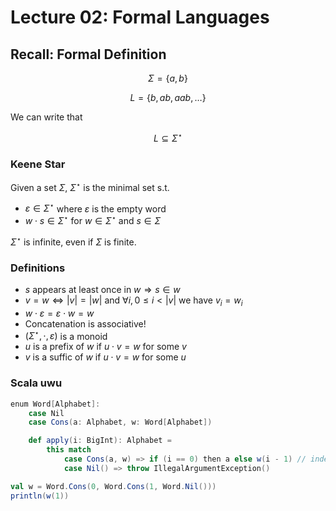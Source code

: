 # Lecture 02: Formal Languages

## Recall: Formal Definition

$$
\Sigma = \lbrace a, b \rbrace
$$

$$
L = \lbrace b, ab, aab, \dots \rbrace
$$

We can write that

$$
L \subseteq \Sigma^{\star}
$$

### Keene Star

Given a set $\Sigma$, $\Sigma^{\star}$ is the minimal set s.t.

- $\varepsilon \in \Sigma^{\star}$ where $\varepsilon$ is the empty word
- $w \cdot s \in \Sigma^{\star}$ for $w \in \Sigma^{\star}$ and $s \in \Sigma$

$\Sigma^\star$ is infinite, even if $\Sigma$ is finite.

### Definitions

- $s$ appears at least once in $w \Rightarrow s \in w$
- $v = w \Leftrightarrow |v| = |w|$ and $\forall i, \, 0 \leq i < |v|$ we have
$v_i = w_i$
- $w \cdot \varepsilon = \varepsilon \cdot w = w$
- Concatenation is associative!
- $\left( \Sigma^\star, \cdot, \varepsilon \right)$ is a monoid
- $u$ is a prefix of $w$ if $u \cdot v = w$ for some $v$
- $v$ is a suffic of $w$ if $u \cdot v = w$ for some $u$

### Scala uwu

```scala
enum Word[Alphabet]:
    case Nil
    case Cons(a: Alphabet, w: Word[Alphabet])

    def apply(i: BigInt): Alphabet =
        this match
            case Cons(a, w) => if (i == 0) then a else w(i - 1) // indexing into the word
            case Nil() => throw IllegalArgumentException()

val w = Word.Cons(0, Word.Cons(1, Word.Nil()))
println(w(1))
```


